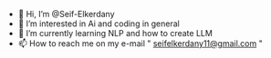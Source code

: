 - 👋 Hi, I’m @Seif-Elkerdany
- 👀 I’m interested in Ai and coding in general
- 🌱 I’m currently learning NLP and how to create LLM
- 📫 How to reach me on my e-mail " seifelkerdany11@gmail.com "

<!---
Seif-Elkerdany/Seif-Elkerdany is a ✨ special ✨ repository because its `README.md` (this file) appears on your GitHub profile.
You can click the Preview link to take a look at your changes.
--->
